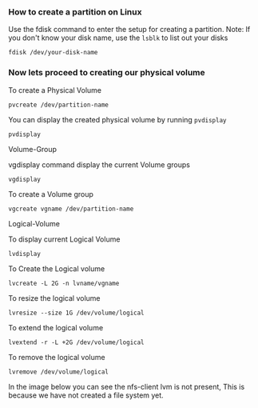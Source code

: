<h3> How to create a partition on Linux </h3>


Use the fdisk command to enter the setup for creating a partition. 
Note: If you don't know your disk name, use the ```lsblk``` to list out your disks

```
fdisk /dev/your-disk-name
```


<h3> Now lets proceed to creating our physical volume </h3>

To create a Physical Volume
```
pvcreate /dev/partition-name
```

You can display the created physical volume by running  ```pvdisplay```
```
pvdisplay
```






Volume-Group

vgdisplay command display the current Volume groups
```
vgdisplay
```


To create a Volume group
```
vgcreate vgname /dev/partition-name
```




Logical-Volume

To display current Logical Volume
```
lvdisplay
```

To Create the Logical volume 

```
lvcreate -L 2G -n lvname/vgname  
```

To resize the logical volume
```
lvresize --size 1G /dev/volume/logical
```

To extend the logical volume 
```
lvextend -r -L +2G /dev/volume/logical
```

To remove the logical volume
```
lvremove /dev/volume/logical
```

In the image below you can see the nfs-client lvm is not present, This is because we have not created a file system  yet.

